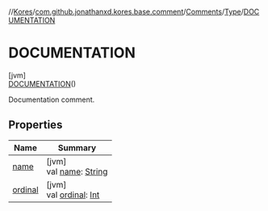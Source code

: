 //[Kores](../../../../../index.md)/[com.github.jonathanxd.kores.base.comment](../../../index.md)/[Comments](../../index.md)/[Type](../index.md)/[DOCUMENTATION](index.md)

# DOCUMENTATION

[jvm]\
[DOCUMENTATION](index.md)()

Documentation comment.

## Properties

| Name | Summary |
|---|---|
| [name](name.md) | [jvm]<br>val [name](name.md): [String](https://kotlinlang.org/api/latest/jvm/stdlib/kotlin/-string/index.html) |
| [ordinal](ordinal.md) | [jvm]<br>val [ordinal](ordinal.md): [Int](https://kotlinlang.org/api/latest/jvm/stdlib/kotlin/-int/index.html) |

